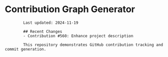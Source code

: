 # Contribution Graph Generator
            
            Last updated: 2024-11-19
            
            ## Recent Changes
            - Contribution #560: Enhance project description
            
            This repository demonstrates GitHub contribution tracking and commit generation.
        